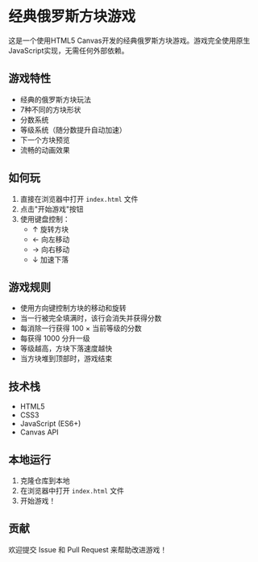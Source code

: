# 经典俄罗斯方块游戏

这是一个使用HTML5 Canvas开发的经典俄罗斯方块游戏。游戏完全使用原生JavaScript实现，无需任何外部依赖。

## 游戏特性

- 经典的俄罗斯方块玩法
- 7种不同的方块形状
- 分数系统
- 等级系统（随分数提升自动加速）
- 下一个方块预览
- 流畅的动画效果

## 如何玩

1. 直接在浏览器中打开 `index.html` 文件
2. 点击"开始游戏"按钮
3. 使用键盘控制：
   - ↑ 旋转方块
   - ← 向左移动
   - → 向右移动
   - ↓ 加速下落

## 游戏规则

- 使用方向键控制方块的移动和旋转
- 当一行被完全填满时，该行会消失并获得分数
- 每消除一行获得 100 × 当前等级的分数
- 每获得 1000 分升一级
- 等级越高，方块下落速度越快
- 当方块堆到顶部时，游戏结束

## 技术栈

- HTML5
- CSS3
- JavaScript (ES6+)
- Canvas API

## 本地运行

1. 克隆仓库到本地
2. 在浏览器中打开 `index.html` 文件
3. 开始游戏！

## 贡献

欢迎提交 Issue 和 Pull Request 来帮助改进游戏！